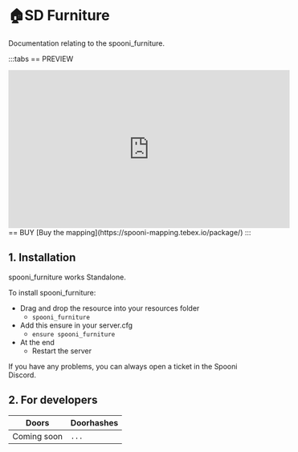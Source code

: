 # 🏠SD Furniture
Documentation relating to the spooni_furniture.

:::tabs
== PREVIEW
<iframe width="560" height="315" src="https://www.youtube.com/embed/" frameborder="0" allow="accelerometer; autoplay; clipboard-write; encrypted-media; gyroscope; picture-in-picture; web-share" allowfullscreen></iframe>
== BUY
[Buy the mapping](https://spooni-mapping.tebex.io/package/)
:::

## 1. Installation
spooni_furniture works Standalone.  

To install spooni_furniture:
- Drag and drop the resource into your resources folder
  - `spooni_furniture`
- Add this ensure in your server.cfg
  - `ensure spooni_furniture`
- At the end
  - Restart the server

If you have any problems, you can always open a ticket in the Spooni Discord.

## 2. For developers
| Doors                     | Doorhashes
|---------------------------|----------------------------------------------------------------------------------|
| Coming soon               | `...`
